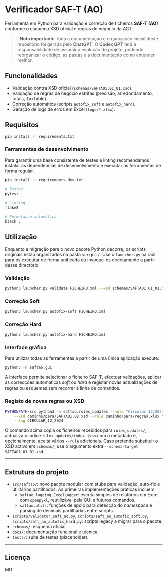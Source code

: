 # Verificador SAF-T (AO)

Ferramenta em Python para validação e correção de ficheiros **SAF-T (AO)**
conforme o esquema XSD oficial e regras de negócio da AGT.

> ℹ️ **Nota importante**
> Toda a documentação e organização inicial deste repositório foi gerada pelo
> **ChatGPT**. O **Codex GPT** terá a responsabilidade de assumir a evolução do
> projeto, podendo reorganizar o código, as pastas e a documentação como
> entender melhor.

## Funcionalidades
- Validação contra XSD oficial (`schemas/SAFTAO1.01_01.xsd`).
- Validação de regras de negócio estritas (precisão, arredondamento, totais,
  TaxTable).
- Correção automática (scripts `autofix_soft` e `autofix_hard`).
- Geração de logs de erros em Excel (`logs/*.xlsx`).

## Requisitos
```bash
pip install -r requirements.txt
```

### Ferramentas de desenvolvimento

Para garantir uma base consistente de testes e linting recomendamos instalar as
dependências de desenvolvimento e executar as ferramentas de forma regular.

```bash
pip install -r requirements-dev.txt

# Testes
pytest

# Linting
flake8

# Formatação automática
black .
```

## Utilização

Enquanto a migração para o novo pacote Python decorre, os scripts originais
estão organizados na pasta `scripts/`. Use o `launcher.py` na raiz para os
executar de forma unificada ou invoque-os directamente a partir desse directório.

### Validação
```bash
python3 launcher.py validate FICHEIRO.xml --xsd schemas/SAFTAO1.01_01.xsd
```

### Correção Soft
```bash
python3 launcher.py autofix-soft FICHEIRO.xml
```

### Correção Hard
```bash
python3 launcher.py autofix-hard FICHEIRO.xml
```

### Interface gráfica

Para utilizar todas as ferramentas a partir de uma única aplicação execute:

```bash
python3 -m saftao.gui
```

A interface permite selecionar o ficheiro SAF-T, efectuar validações, aplicar
as correcções automáticas *soft* ou *hard* e registar novas actualizações de
regras ou esquemas sem recorrer à linha de comandos.

### Registo de novas regras ou XSD
```bash
PYTHONPATH=src python3 -m saftao.rules_updates --note "Circular 12/2024" \
    --xsd caminho/para/SAFTAO1.02.xsd --rule caminho/para/regras.xlsx \
    --tag CIRCULAR_12_2024
```

O comando acima copia os ficheiros recebidos para `rules_updates/`, actualiza o
índice `rules_updates/index.json` com o metadado e, opcionalmente, aceita vários
`--rule` adicionais. Caso pretenda substituir o XSD activo em `schemas/`, use o
argumento extra `--schema-target SAFTAO1.01_01.xsd`.

---

## Estrutura do projeto
- `src/saftao/`: novo pacote modular com stubs para validação, auto-fix e
  utilitários partilhados. As primeiras implementações práticas incluem:
  - `saftao.logging.ExcelLogger`: escrita simples de relatórios em Excel com
    `openpyxl`, reutilizável pela GUI e futuros comandos.
  - `saftao.utils`: funções de apoio para detecção do *namespace* e parsing de
    decimais partilhadas entre scripts.
- `scripts/validator_saft_ao.py`, `scripts/saft_ao_autofix_soft.py`,
  `scripts/saft_ao_autofix_hard.py`: scripts legacy a migrar para o pacote.
- `schemas/`: esquema oficial.
- `docs/`: documentação funcional e técnica.
- `tests/`: suite de testes (placeholder).

---

## Licença
MIT
